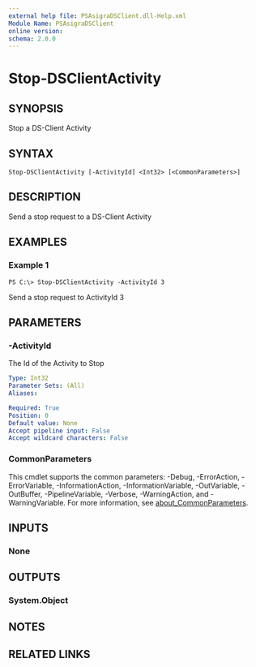 ```yaml
---
external help file: PSAsigraDSClient.dll-Help.xml
Module Name: PSAsigraDSClient
online version:
schema: 2.0.0
---
```


# Stop-DSClientActivity

## SYNOPSIS
Stop a DS-Client Activity

## SYNTAX

```
Stop-DSClientActivity [-ActivityId] <Int32> [<CommonParameters>]
```

## DESCRIPTION
Send a stop request to a DS-Client Activity

## EXAMPLES

### Example 1
```
PS C:\> Stop-DSClientActivity -ActivityId 3
```

Send a stop request to ActivityId 3

## PARAMETERS

### -ActivityId
The Id of the Activity to Stop

```yaml
Type: Int32
Parameter Sets: (All)
Aliases:

Required: True
Position: 0
Default value: None
Accept pipeline input: False
Accept wildcard characters: False
```

### CommonParameters
This cmdlet supports the common parameters: -Debug, -ErrorAction, -ErrorVariable, -InformationAction, -InformationVariable, -OutVariable, -OutBuffer, -PipelineVariable, -Verbose, -WarningAction, and -WarningVariable. For more information, see [about_CommonParameters](http://go.microsoft.com/fwlink/?LinkID=113216).

## INPUTS

### None
## OUTPUTS

### System.Object
## NOTES

## RELATED LINKS
